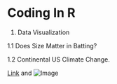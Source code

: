 

# Coding In R

1. Data Visualization

1.1 Does Size Matter in Batting?

1.2 Continental US Climate Change.



[Link](url) and ![Image](src)
```

